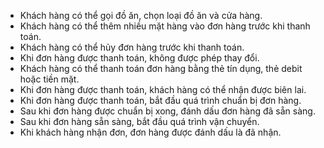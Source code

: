 -	Khách hàng có thể gọi đồ ăn, chọn loại đồ ăn và cửa hàng.
-	Khách hàng có thể thêm nhiều mặt hàng vào đơn hàng trước khi thanh toán.
-	Khách hàng có thể hủy đơn hàng trước khi thanh toán.
-	Khi đơn hàng được thanh toán, không được phép thay đổi.
-	Khách hàng có thể thanh toán đơn hàng bằng thẻ tín dụng, thẻ debit hoặc tiền mặt.
-	Khi đơn hàng được thanh toán, khách hàng có thể nhận được biên lai.
-	Khi đơn hàng được thanh toán, bắt đầu quá trình chuẩn bị đơn hàng.
-	Sau khi đơn hàng được chuẩn bị xong, đánh dấu đơn hàng đã sẵn sàng.
-	Sau khi đơn hàng sẵn sàng, bắt đầu quá trình vận chuyển.
-	Khi khách hàng nhận đơn, đơn hàng được đánh dấu là đã nhận.
